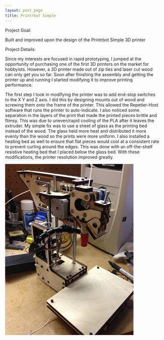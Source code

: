 ```yaml
---
layout: post_page
title: Printrbot Simple
---
```


Project Goal:

Built and improved upon the design of the Printrbot Simple 3D printer 

Project Details:

Since my interests are focused in rapid prototyping, I jumped at the opportunity of purchasing one of the first 3D printers on the market for hobbyists. However, a 3D printer made out of zip ties and laser cut wood can only get you so far. Soon after finishing the assembly and getting the printer up and running I started modifying it to improve printing performance. 

The first step I took in modifying the printer was to add end-stop switches to the X Y and Z axis. I did this by designing mounts out of wood and screwing them onto the frame of the printer. This allowed the Repetier-Host software that runs the printer to auto-indicate. I also noticed some separation in the layers of the print that made the printed pieces brittle and flimsy. This was due to uneven/rapid cooling of the PLA after it leaves the extruder. My simple fix was to use a sheet of glass as the printing bed instead of the wood. The glass held more heat and distributed it more evenly than the wood so the prints were more uniform. I also installed a heating bed as well to ensure that flat pieces would cool at a consistent rate to prevent curling around the edges. This was done with an off-the-shelf resistive heating bed that I placed below the glass bed. With these modifications, the printer resolution improved greatly. 

![alt text](/webby/printer.jpg "Fully assembled printer before glass bed modification")
